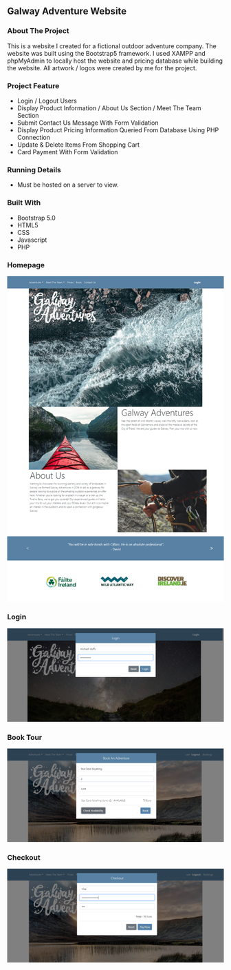 ## Galway Adventure Website

### **About The Project**
This is a website I created for a fictional outdoor adventure company. The website was built using the Bootstrap5 framework. I used XAMPP and phpMyAdmin to locally host the website and pricing database while building the website. All artwork / logos were created by me for the project.

### **Project Feature**
- Login / Logout Users
- Display Product Information / About Us Section / Meet The Team Section
- Submit Contact Us Message With Form Validation
- Display Product Pricing Information Queried From Database Using PHP Connection
- Update & Delete Items From Shopping Cart
- Card Payment With Form Validation

### **Running Details**
- Must be hosted on a server to view. 

### **Built With**
- Bootstrap 5.0
- HTML5
- CSS
- Javascript
- PHP

### **Homepage**
![homepage](/assets/images/homepage.png)

### **Login**
![login](/assets/images/login.png)

### **Book Tour**
![book](/assets/images/book.png)

### **Checkout**
![checout](/assets/images/checkout.png)
